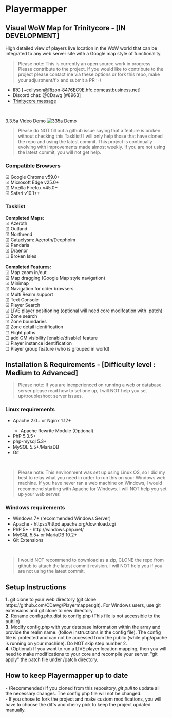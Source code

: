 <h1>Playermapper</h1>
<H2>Visual WoW Map for Trinitycore - [IN DEVELOPMENT]</H2>
High detailed view of players live location in the WoW world that can be integrated to any web server site with a Google map style of functionality.
<br>

> Please note: This is currently an open source work in progress. Please contribute to the project. If you would like to contribute to the project please contact me via these options or fork this repo, make your adjustment/fix and submit a PR  :-)

<ul>
<li>IRC [~cellyson@Rizon-8476EC9E.hfc.comcastbusiness.net]</li>
<li>Discord chat: @CDawg [#8963]</li>
<li><a href="https://community.trinitycore.org/messenger/compose/?to=11159">Trinitycore message</a></li>
</ul>
<br>

3.3.5a Video Demo
[![335a Demo](https://github.com/CDawg/Playermapper/blob/master/demo/335a_vid.jpg)](https://youtu.be/BMf5aOFGuiE)

> Please do NOT fill out a github issue saying that a feature is broken without checking this Tasklist! I will only help those that have cloned the repo and using the latest commit. This project is continually evolving with improvements made almost weekly. If you are not using the latest commit, you will not get help.

<h3>Compatible Browsers</h3>
☑ Google Chrome v59.0+
<br>
☑ Microsoft Edge v25.0+
<br>
☑ Mozilla Firefox v45.0+
<br>
☑ Safari v10.1++

<h3>Tasklist</h3>
<b>Completed Maps:</b>
<br>
☑ Azeroth
<br>
☑ Outland
<br>
☑ Northrend
<br>
☑ Cataclysm: Azeroth/Deepholm
<br>
☑ Pandaria
<br>
☑ Draenor
<br>
☐ Broken Isles
<br>
<br>
<b>Completed Features:</b>
<br>
☑ Map zoom in/out
<br>
☑ Map dragging (Google Map style navigation)
<br>
☑ Minimap
<br>
☑ Navigation for older browsers
<br>
☑ Multi Realm support
<br>
☑ Text Console
<br>
☑ Player Search
<br>
☑ LIVE player positioning (optional will need core modifcation with .patch)
<br>
☐ Zone search
<br>
☑ Zone boundaries
<br>
☑ Zone detail identification
<br>
☐ Flight paths
<br>
☐ add GM visibility [enable/disable] feature
<br>
☐ Player instance identification
<br>
☐ Player group feature (who is grouped in world)
<br>

<h2>Installation & Requirements - [Difficulty level : Medium to Advanced]</h2>

> Please note: If you are inexperienced on running a web or database server please read how to set one up, I will NOT help you set up/troubleshoot server issues.

<h3>Linux requirements</h3>
<ul>
<li>Apache 2.0+ or Nginx 1.12+</li>
<ul><li>Apache Rewrite Module (Optional)</li></ul>
<li>PhP 5.3.5+</li>
<li>php-mysql 5.3+</li>
<li>MySQL 5.5+/MariaDB</li>
<li>Git</li>
</ul>
<br>

> Please note: This environment was set up using Linux OS, so I did my best to relay what you need in order to run this on your Windows web machine. If you have never ran a web machine on Windows, I would recommend starting with Apache for Windows. I will NOT help you set up your web server.

<h3>Windows requirements</h3>
<ul>
<li>Windows 7+ (recommended Windows Server)</li>
<li>Apache - https://httpd.apache.org/download.cgi</li>
<li>PhP 5+ - http://windows.php.net/</li>
<li>MySQL 5.5+ or MariaDB 10.2+</li>
<li>Git Extensions</li>
</ul>
<br>

> I would NOT recommend to download as a zip, CLONE the repo from github to attach the latest commit revision. I will NOT help you if you are not using the latest commit.

<h2>Setup Instructions</h2>
<b>1.</b> git clone to your web directory (git clone https://github.com/CDawg/Playermapper.git). For Windows users, use git extensions and git clone to new directory.
<br>
<b>2.</b> Rename config.php.dist to config.php (This file is not accessible to the public)
<br>
<b>3.</b> Modify config.php with your database information within the array and provide the realm name. (follow instructions in the config file). The config file is protected and can not be accessed from the public (while php/apache is running on your machine). Do NOT skip step number 2.
<br>
<b>4.</b> (Optional) If you want to run a LIVE player location mapping, then you will need to make modifications to your core and recompile your server. "git apply" the patch file under /patch directory.

<h2>How to keep Playermapper up to date</h2>
- (Recommended) If you cloned from this repository, <i>git pull</i> to update all the necessary changes. The config.php file will not be changed.
<br>
- If you chose to fork the project and make custom modifications, you will have to choose the diffs and cherry pick to keep the project updated manually.
